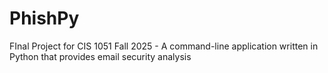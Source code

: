 # PhishPy
FInal Project for CIS 1051 Fall 2025 - A command-line application written in Python that provides email security analysis
